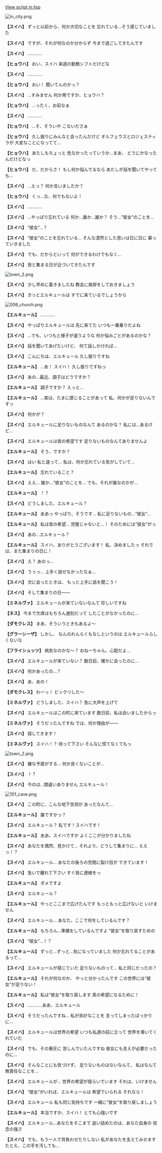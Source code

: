 [View script in lisp](../scripts/202103180.txt)

![in_city.png](../images/backgrounds/in_city.png)

**【スイハ】**
ずっと以前から、何か大切なことを
忘れている…そう感じていました

**【スイハ】**
ですが、それが何なのか分からず
今まで過ごしてきたんです

**【スイハ】**
…………

**【ヒョウハ】**
おい、スイハ
来週の勤務シフトだけどな

**【スイハ】**
…………

**【ヒョウハ】**
おい！
聞いてんのかっ？

**【スイハ】**
…すみません
何か用ですか、ヒョウハ？

**【ヒョウハ】**
…ったく、お前なぁ

**【スイハ】**
…………

**【ヒョウハ】**
…そ、そういや
こないださぁ

**【ヒョウハ】**
久し振りにみんなと会ったんだけど
オルフェウスとロジェスティラが
大変なことになってて…

**【ヒョウハ】**
あたしもちょっと
危なかったっていうか…まあ、
どうにかなったんだけどなっ

**【ヒョウハ】**
だ、だからさ！
もし何か悩んでるなら
あたしが話を聞いてやっても…

**【スイハ】**
…えっ？
何か言いましたか？

**【ヒョウハ】**
くっ…な、何でもないよ！

**【スイハ】**
…………

**【スイハ】**
…やっぱり忘れている
何か…誰か…誰か？
そう…“彼女”のことを…

**【スイハ】**
“彼女”…？

**【スイハ】**
“彼女”のことを忘れている…
そんな漠然とした思いは日に日に
募っていきました

**【スイハ】**
でも、だからといって
何ができるわけでもなく…

**【スイハ】**
皆と集まる日が近づいてきたんです

![town_2.png](../images/backgrounds/town_2.png)

**【スイハ】**
少し早めに着きましたね
教会に挨拶をしておきましょう

**【スイハ】**
きっとエルキュールは
すでに来ているでしょうから

![006_church.png](../images/backgrounds/006_church.png)

**【エルキュール】**
…………

**【スイハ】**
やっぱりエルキュールは
先に来てた
いつも一番乗りだよね

**【スイハ】**
…でも、いつもと様子が違うような
何か悩みごとがあるのかな？

**【スイハ】**
話を聞いてあげたいけど、
何て話しかければ…

**【スイハ】**
こんにちは、エルキュール
久し振りですね

**【エルキュール】**
…あ！
スイハ！
久し振りですねっ

**【スイハ】**
あの…最近、調子はどうですか？

**【エルキュール】**
調子ですか？
えっと…

**【エルキュール】**
…実は、たまに感じることがあって
私、何かが足りないんですっ

**【スイハ】**
何かが？

**【スイハ】**
エルキュールに足りないものなんて
あるのかな？
私には…あるけど…

**【スイハ】**
エルキュールは皆の希望です
足りないものなんてありませんよ

**【エルキュール】**
そう、ですか？

**【スイハ】**
はい
私と違って…
私は、何か忘れている気がしていて…

**【エルキュール】**
忘れていること？

**【スイハ】**
ええ…
誰か…“彼女”のことを…
でも、それが誰なのかが…

**【エルキュール】**
！？

**【スイハ】**
どうしました、エルキュール？

**【エルキュール】**
ああっ
やっぱり、そうです…
私に足りないもの…“彼女”…

**【エルキュール】**
私は皆の希望…
完璧じゃないと…！
そのためには“彼女”がっ

**【スイハ】**
あの…エルキュール？

**【エルキュール】**
スイハ、ありがとうございます！
私、決めましたっ
それでは、また集まりの日に！

**【スイハ】**
え？
あのっ…

**【スイハ】**
うぅっ…
上手く話せなかったなぁ…

**【スイハ】**
次に会ったときは、
もっと上手に話を聞こう！

**【スイハ】**
そして集まりの日――

**【ミネルヴァ】**
エルキュールが来ていないなんて
珍しいですね

**【ネス】**
今まで欠席はもちろん遅刻だって
したことがなかったのに…

**【ダモクレス】**
まあ、そういうときもあるよ～

**【グラーシーザ】**
しかし、
なんのれんらくもなしというのは
エルキュールらしくないな

**【フライシュッツ】**
病気なのかな～？
おねーちゃん、心配だよ…

**【スイハ】**
エルキュールが来ていない？
数日前、確かに会ったのに…

**【スイハ】**
何かあったの…？

**【スイハ】**
あ、あの！

**【ダモクレス】**
わーっ！
ビックリした～

**【ミネルヴァ】**
どうしました、スイハ？
急に大声を上げて

**【スイハ】**
エルキュールはこの町に来ています
数日前、私は会いましたからっ

**【ミネルヴァ】**
そうだったんですね
では、何か理由が――

**【スイハ】**
探してきます！

**【ミネルヴァ】**
スイハ！？
待って下さい
そんなに慌てなくてもっ

![town_2.png](../images/backgrounds/town_2.png)

**【スイハ】**
嫌な予感がする…
何か良くないことが…

**【スイハ】**
！？

**【スイハ】**
今のは…間違いありません
エルキュール！

![101_cave.png](../images/backgrounds/101_cave.png)

**【スイハ】**
この町に、こんな地下空洞が
あったなんて…

**【エルキュール】**
誰ですかっ？

**【スイハ】**
エルキュール？
私です！スイハです！

**【エルキュール】**
ああ、スイハですか
よくここが分かりましたね

**【スイハ】**
あなたを偶然、見かけて…
それより、どうして集まりに…
ええっ！？

**【スイハ】**
エルキュール…
あなたの後ろの空間に裂け目が
できています！

**【スイハ】**
急いで離れて下さい
すぐ皆に連絡をっ

**【エルキュール】**
ダメですよ

**【スイハ】**
エルキュール？

**【エルキュール】**
やっとここまで広げたんです
もっともっと広げないと
いけません

**【スイハ】**
エルキュール…
あなた、ここで何をしているんです？

**【エルキュール】**
もちろん…準備をしているんですよ
“彼女”を取り戻すための

**【スイハ】**
“彼女”…！？

**【エルキュール】**
ずっと…ずっと…気になっていました
何か忘れてることがあるって…

**【スイハ】**
エルキュールが感じていた
足りないものって…
私と同じだったの？

**【エルキュール】**
それが何なのか、
やっと分かったんです
この世界には“彼女”が足りない！

**【エルキュール】**
私は“彼女”を取り戻します
真の希望になるために！

**【スイハ】**
…………ああ、エルキュール

**【スイハ】**
そうだったんですね…
私が余計なことを
言ってしまったばっかりに…

**【スイハ】**
エルキュールは世界の希望
いつも私達の前に立って
世界を導いてくれていた

**【スイハ】**
でも、その重圧に
苦しんでいたんですね
彼女にも支えが必要だったのに…

**【スイハ】**
そんなことにも気づけず、
足りないものはないなんて、
私はなんて無責任なことを…

**【スイハ】**
エルキュールが…
世界の希望が揺らいでいます
それは、いけません

**【スイハ】**
“彼女”がいれば、エルキュールは
希望でいられる
それなら！

**【スイハ】**
エルキュール
私も同じ気持ちです
一緒に“彼女”を取り戻しましょう

**【エルキュール】**
本当ですか、スイハ！
とても心強いです

**【スイハ】**
エルキュール…あなたをそこまで
追い詰めたのは、あなた自身の
信念の強さ

**【スイハ】**
でも、もう一人で背負わせたりしない
私があなたを支えてみせます
たとえ、この手を汚しても…
